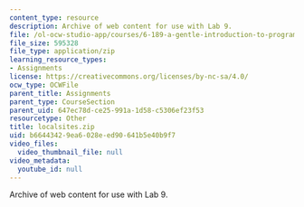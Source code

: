 ```yaml
---
content_type: resource
description: Archive of web content for use with Lab 9.
file: /ol-ocw-studio-app/courses/6-189-a-gentle-introduction-to-programming-using-python-january-iap-2008/b66443429ea6028eed90641b5e40b9f7_localsites.zip
file_size: 595328
file_type: application/zip
learning_resource_types:
- Assignments
license: https://creativecommons.org/licenses/by-nc-sa/4.0/
ocw_type: OCWFile
parent_title: Assignments
parent_type: CourseSection
parent_uid: 647ec78d-ce25-991a-1d58-c5306ef23f53
resourcetype: Other
title: localsites.zip
uid: b6644342-9ea6-028e-ed90-641b5e40b9f7
video_files:
  video_thumbnail_file: null
video_metadata:
  youtube_id: null
---
```

Archive of web content for use with Lab 9.